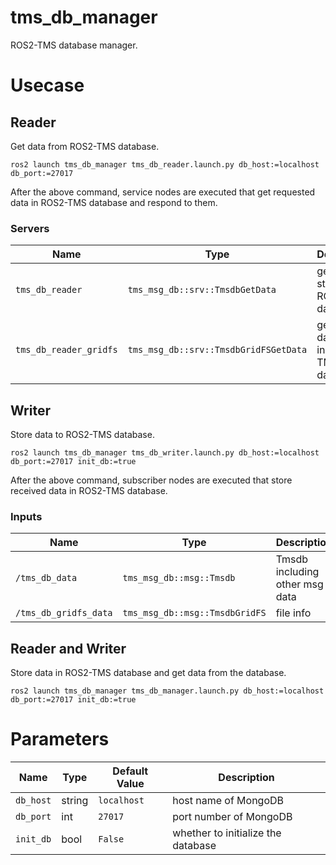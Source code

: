# tms_db_manager

ROS2-TMS database manager.

# Usecase

## Reader

Get data from ROS2-TMS database.

```
ros2 launch tms_db_manager tms_db_reader.launch.py db_host:=localhost db_port:=27017
```

After the above command, service nodes are executed that get requested data in ROS2-TMS database and respond to them.

### Servers

| Name                   | Type                                  | Description                                 |
| ---------------------- | ------------------------------------- | ------------------------------------------- |
| `tms_db_reader`        | `tms_msg_db::srv::TmsdbGetData`       | get data stored in ROS2-TMS database        |
| `tms_db_reader_gridfs` | `tms_msg_db::srv::TmsdbGridFSGetData` | get GridFS data stored in ROS2-TMS database |

## Writer

Store data to ROS2-TMS database.

```
ros2 launch tms_db_manager tms_db_writer.launch.py db_host:=localhost db_port:=27017 init_db:=true
```

After the above command, subscriber nodes are executed that store received data in ROS2-TMS database.

### Inputs

| Name                  | Type                           | Description                    |
| --------------------- | ------------------------------ | ------------------------------ |
| `/tms_db_data`        | `tms_msg_db::msg::Tmsdb`       | Tmsdb including other msg data |
| `/tms_db_gridfs_data` | `tms_msg_db::msg::TmsdbGridFS` | file info                      |

## Reader and Writer

Store data in ROS2-TMS database and get data from the database.

```
ros2 launch tms_db_manager tms_db_manager.launch.py db_host:=localhost db_port:=27017 init_db:=true
```

# Parameters

| Name      | Type   | Default Value | Description                        |
| --------- | ------ | ------------- | ---------------------------------- |
| `db_host` | string | `localhost`   | host name of MongoDB               |
| `db_port` | int    | `27017`       | port number of MongoDB             |
| `init_db` | bool   | `False`       | whether to initialize the database |
